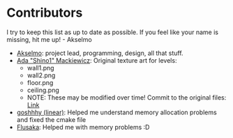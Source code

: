 # Contributors

I try to keep this list as up to date as possible. If you feel like your name is missing, hit me up!
\- Akselmo

* [Akselmo](https://twitter.com/Akselmo): project lead, programming, design, all that stuff.
* [Ada "Shino1" Mackiewicz](https://twitter.com/shino_0ne): Original texture art for levels:
    * wall1.png
    * wall2.png
    * floor.png
    * ceiling.png
    * NOTE: These may be modified over time! Commit to the original
      files: [Link](https://github.com/Akselmo/ScifiFPS/commit/0c03207441b9b71909edba44558cbb0c20e210c8)
* [goshhhy (linear)](https://github.com/goshhhy): Helped me understand memory allocation problems and fixed the cmake
  file
* [Flusaka](https://github.com/flusaka): Helped me with memory problems :D 

